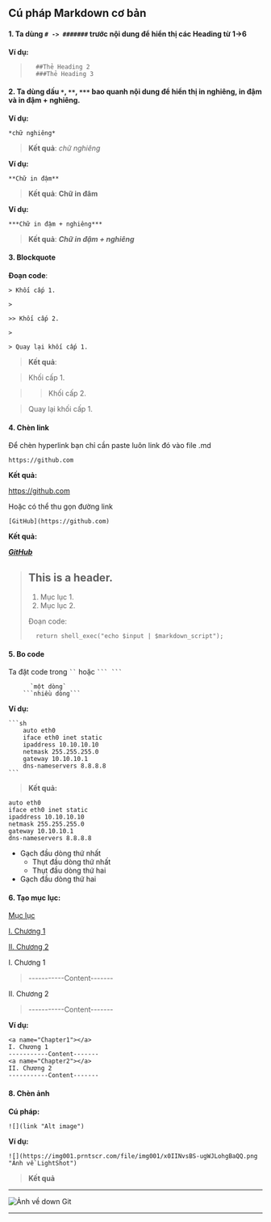 ## Cú pháp Markdown cơ bản 
#### 1. Ta dùng `# -> #######` trước nội dung để hiển thị các Heading từ 1->6

 **Ví dụ:**

>       ##Thẻ Heading 2
>       ###Thẻ Heading 3

#### 2. Ta dùng dấu `*`, `**`, `***` bao quanh nội dung để hiển thị in nghiêng, in đậm và in đậm + nghiêng.

**Ví dụ:**

    *chữ nghiêng*

>**Kết quả**: *chữ nghiêng*

**Ví dụ:**

    **Chữ in đậm**

> **Kết quả**: **Chữ in đâm**

**Ví dụ:**

    ***Chữ in đậm + nghiêng***

> **Kết quả**: ***Chữ in đậm + nghiêng***

#### 3. Blockquote   

**Đoạn code**:
```
> Khối cấp 1.

>

>> Khối cấp 2.

>

> Quay lại khối cấp 1.
```
> **Kết quả**: 

> Khối cấp 1.

>

>> Khối cấp 2.

>

> Quay lại khối cấp 1.


#### 4. Chèn link
Để chèn hyperlink bạn chỉ cần paste luôn link đó vào file .md

    https://github.com

**Kết quả:**

https://github.com
    
Hoặc có thể thu gọn đường link

    [GitHub](https://github.com)

**Kết quả:**

***[GitHub](https://github.com)***


> ## This is a header.
> 
> 1.   Mục lục 1.
> 2.   Mục lục 2.
> 
> Đoạn code:
> 
>       return shell_exec("echo $input | $markdown_script");


#### 5. Bo code
Ta đặt code trong ` `` ` hoặc ` ``` ``` `

          `một dòng`
        ```nhiều dòng```

**Ví dụ:**

    ```sh
        auto eth0
        iface eth0 inet static
        ipaddress 10.10.10.10
        netmask 255.255.255.0
        gateway 10.10.10.1
        dns-nameservers 8.8.8.8
    ```
>**Kết quả:**

    auto eth0
    iface eth0 inet static
    ipaddress 10.10.10.10
    netmask 255.255.255.0
    gateway 10.10.10.1
    dns-nameservers 8.8.8.8
    
* Gạch đầu dòng thứ nhất
    * Thụt đầu dòng thứ nhất
    * Thụt đầu dòng thứ hai
* Gạch đầu dòng thứ hai


#### 6. Tạo mục lục:

[Mục lục](#Mucluc)

[I. Chương 1](#Chapter1)

[II. Chương 2](#Chapter2)

<a name="Chapter1"></a>
I. Chương 1

> -----------Content-------
<a name="Chapter2"></a>

II. Chương 2

> -----------Content-------


**Ví dụ:**

    <a name="Chapter1"></a>
    I. Chương 1
    -----------Content-------
    <a name="Chapter2"></a>
    II. Chương 2
    -----------Content-------
    




#### 8. Chèn ảnh

**Cú pháp:**
        
    ![](link "Alt image")

**Ví dụ:**

    ![](https://img001.prntscr.com/file/img001/x0IINvsBS-ugWJLohgBaQQ.png "Ảnh về LightShot")

> **Kết quả**
---
![](https://img001.prntscr.com/file/img001/x0IINvsBS-ugWJLohgBaQQ.png "Ảnh về down Git")

---
